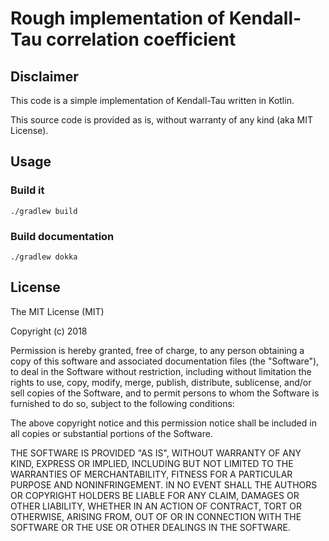 # Rough implementation of Kendall-Tau correlation coefficient

## Disclaimer
This code is a simple implementation of Kendall-Tau written in Kotlin. 

This source code is provided as is, without warranty of any kind (aka MIT License).

## Usage

### Build it
`./gradlew build`

### Build documentation
`./gradlew dokka`



## License
 
The MIT License (MIT)

Copyright (c) 2018 

Permission is hereby granted, free of charge, to any person obtaining a copy of this software and associated documentation files (the "Software"), to deal in the Software without restriction, including without limitation the rights to use, copy, modify, merge, publish, distribute, sublicense, and/or sell copies of the Software, and to permit persons to whom the Software is furnished to do so, subject to the following conditions:

The above copyright notice and this permission notice shall be included in all copies or substantial portions of the Software.

THE SOFTWARE IS PROVIDED "AS IS", WITHOUT WARRANTY OF ANY KIND, EXPRESS OR IMPLIED, INCLUDING BUT NOT LIMITED TO THE WARRANTIES OF MERCHANTABILITY, FITNESS FOR A PARTICULAR PURPOSE AND NONINFRINGEMENT. IN NO EVENT SHALL THE AUTHORS OR COPYRIGHT HOLDERS BE LIABLE FOR ANY CLAIM, DAMAGES OR OTHER LIABILITY, WHETHER IN AN ACTION OF CONTRACT, TORT OR OTHERWISE, ARISING FROM, OUT OF OR IN CONNECTION WITH THE SOFTWARE OR THE USE OR OTHER DEALINGS IN THE SOFTWARE.